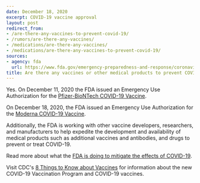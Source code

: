 ```yaml
---
date: December 18, 2020
excerpt: COVID-19 vaccine approval
layout: post
redirect_from: 
- /are-there-any-vaccines-to-prevent-covid-19/
- /rumors/are-there-any-vaccines/
- /medications/are-there-any-vaccines/
- /medications/are-there-any-vaccines-to-prevent-covid-19/
sources:
- agency: fda
  url: https://www.fda.gov/emergency-preparedness-and-response/coronavirus-disease-2019-covid-19/covid-19-frequently-asked-questions
title: Are there any vaccines or other medical products to prevent COVID-19?
---
```


Yes. On December 11, 2020 the FDA issued an Emergency Use Authorization for the [Pfizer-BioNTech COVID-19 Vaccine](https://www.fda.gov/emergency-preparedness-and-response/coronavirus-disease-2019-covid-19/pfizer-biontech-covid-19-vaccine). 

On December 18, 2020, the FDA issued an Emergency Use Authorization for the [Moderna COVID-19 Vaccine](https://www.fda.gov/emergency-preparedness-and-response/coronavirus-disease-2019-covid-19/moderna-covid-19-vaccine).

Additionally, the FDA is working with other vaccine developers, researchers, and manufacturers to help expedite the development and availability of medical products such as additional vaccines and antibodies, and drugs to prevent or treat COVID-19.

Read more about what the [FDA is doing to mitigate the effects of COVID-19](https://www.fda.gov/vaccines-blood-biologics/industry-biologics/coronavirus-covid-19-cber-regulated-biologics).

Visit CDC's [8 Things to Know about Vaccines](https://www.cdc.gov/coronavirus/2019-ncov/vaccines/8-things.html) for information about the new COVID-19 Vaccination Program and COVID-19 vaccines.

